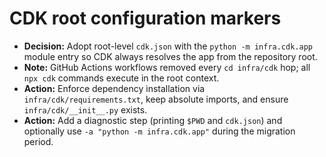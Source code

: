 # CDK root configuration markers

- **Decision:** Adopt root-level `cdk.json` with the `python -m infra.cdk.app` module entry so CDK always resolves the app from the repository root.
- **Note:** GitHub Actions workflows removed every `cd infra/cdk` hop; all `npx cdk` commands execute in the root context.
- **Action:** Enforce dependency installation via `infra/cdk/requirements.txt`, keep absolute imports, and ensure `infra/cdk/__init__.py` exists.
- **Action:** Add a diagnostic step (printing `$PWD` and `cdk.json`) and optionally use `-a "python -m infra.cdk.app"` during the migration period.
